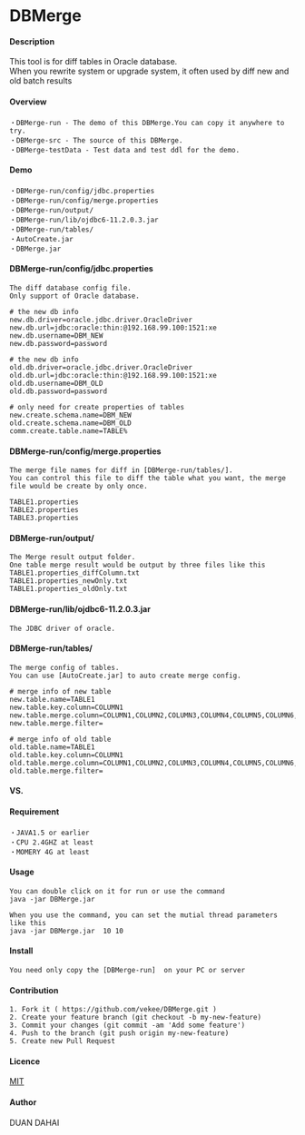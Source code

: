 # DBMerge

#### Description
This tool is for diff tables in Oracle database.  
When you rewrite system or upgrade system, it often used by diff new and old batch results 

#### Overview
    ・DBMerge-run - The demo of this DBMerge.You can copy it anywhere to try.  
    ・DBMerge-src - The source of this DBMerge.  
    ・DBMerge-testData - Test data and test ddl for the demo.  

#### Demo
    ・DBMerge-run/config/jdbc.properties  
    ・DBMerge-run/config/merge.properties  
    ・DBMerge-run/output/  
    ・DBMerge-run/lib/ojdbc6-11.2.0.3.jar  
    ・DBMerge-run/tables/  
    ・AutoCreate.jar  
    ・DBMerge.jar  

#### DBMerge-run/config/jdbc.properties  
    The diff database config file.  
    Only support of Oracle database.  

    # the new db info
    new.db.driver=oracle.jdbc.driver.OracleDriver
    new.db.url=jdbc:oracle:thin:@192.168.99.100:1521:xe
    new.db.username=DBM_NEW
    new.db.password=password

    # the new db info
    old.db.driver=oracle.jdbc.driver.OracleDriver
    old.db.url=jdbc:oracle:thin:@192.168.99.100:1521:xe
    old.db.username=DBM_OLD
    old.db.password=password

    # only need for create properties of tables
    new.create.schema.name=DBM_NEW
    old.create.schema.name=DBM_OLD
    comm.create.table.name=TABLE%

#### DBMerge-run/config/merge.properties
    The merge file names for diff in [DBMerge-run/tables/].
    You can control this file to diff the table what you want, the merge file would be create by only once.

    TABLE1.properties
    TABLE2.properties
    TABLE3.properties

#### DBMerge-run/output/
    The Merge result output folder.
    One table merge result would be output by three files like this
    TABLE1.properties_diffColumn.txt
    TABLE1.properties_newOnly.txt
    TABLE1.properties_oldOnly.txt

#### DBMerge-run/lib/ojdbc6-11.2.0.3.jar
    The JDBC driver of oracle.

#### DBMerge-run/tables/
    The merge config of tables.
    You can use [AutoCreate.jar] to auto create merge config.

    # merge info of new table 
    new.table.name=TABLE1
    new.table.key.column=COLUMN1
    new.table.merge.column=COLUMN1,COLUMN2,COLUMN3,COLUMN4,COLUMN5,COLUMN6,COLUMN7,COLUMN8,COLUMN9,COLUMN10,COLUMN11
    new.table.merge.filter=

    # merge info of old table 
    old.table.name=TABLE1
    old.table.key.column=COLUMN1
    old.table.merge.column=COLUMN1,COLUMN2,COLUMN3,COLUMN4,COLUMN5,COLUMN6,COLUMN7,COLUMN8,COLUMN9,COLUMN10,COLUMN11
    old.table.merge.filter=


#### VS. 

#### Requirement
    ・JAVA1.5 or earlier
    ・CPU 2.4GHZ at least
    ・MOMERY 4G at least

#### Usage
    You can double click on it for run or use the command  
    java -jar DBMerge.jar  

    When you use the command, you can set the mutial thread parameters like this  
    java -jar DBMerge.jar  10 10  

#### Install
    You need only copy the [DBMerge-run]  on your PC or server

#### Contribution
    1. Fork it ( https://github.com/vekee/DBMerge.git )
    2. Create your feature branch (git checkout -b my-new-feature)
    3. Commit your changes (git commit -am 'Add some feature')
    4. Push to the branch (git push origin my-new-feature)
    5. Create new Pull Request

#### Licence
[MIT](https://github.com/vekee/DBMerge/blob/dev/LICENSE.md)

#### Author
DUAN DAHAI  
